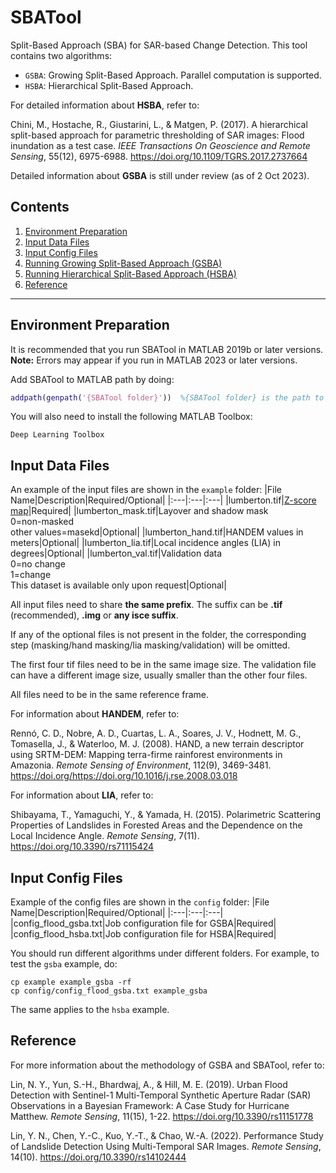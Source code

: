 # SBATool
Split-Based Approach (SBA) for SAR-based Change Detection.
This tool contains two algorithms:
  - ```GSBA```: Growing Split-Based Approach. Parallel computation is supported.
  - ```HSBA```: Hierarchical Split-Based Approach. 

For detailed information about **HSBA**, refer to:

Chini, M., Hostache, R., Giustarini, L., & Matgen, P. (2017). A hierarchical split-based approach for parametric thresholding of SAR images: Flood inundation as a test case. _IEEE Transactions On Geoscience and Remote Sensing_, 55(12), 6975-6988. https://doi.org/10.1109/TGRS.2017.2737664

Detailed information about **GSBA** is still under review (as of 2 Oct 2023).

## Contents

1. [Environment Preparation](#environment-preparation)
2. [Input Data Files](#input-data-files)
3. [Input Config Files](#input-config-files)
4. [Running Growing Split-Based Approach (GSBA)](https://github.com/IES-SARLab/SBATool/blob/main/docs/GSBA.md)
5. [Running Hierarchical Split-Based Approach (HSBA)](https://github.com/IES-SARLab/SBATool/blob/main/docs/HSBA.md)
6. [Reference](#reference)

------

## Environment Preparation
It is recommended that you run SBATool in MATLAB 2019b or later versions. **Note:** Errors may appear if you run in MATLAB 2023 or later versions.

Add SBATool to MATLAB path by doing:

```matlab
addpath(genpath('{SBATool folder}'))  %{SBATool folder} is the path to SBATool
```

You will also need to install the following MATLAB Toolbox:

```Deep Learning Toolbox```

## Input Data Files
An example of the input files are shown in the ```example``` folder:
|File Name|Description|Required/Optional|
|:---|:---|:---|
|lumberton.tif|[Z-score map](https://github.com/IES-SARLab/SBATool/blob/main/docs/GenerateZ.md)|Required|
|lumberton_mask.tif|Layover and shadow mask<br />0=non-masked<br />other values=masekd|Optional|
|lumberton_hand.tif|HANDEM values in meters|Optional|
|lumberton_lia.tif|Local incidence angles (LIA) in degrees|Optional|
|lumberton_val.tif|Validation data<br />0=no change<br />1=change<br />This dataset is available only upon request|Optional|

All input files need to share **the same prefix**. The suffix can be **.tif** (recommended), **.img** or **any isce suffix**.

If any of the optional files is not present in the folder, the corresponding step (masking/hand masking/lia masking/validation) will be omitted.

The first four tif files need to be in the same image size. The validation file can have a different image size, usually smaller than the other four files. 

All files need to be in the same reference frame.

For information about **HANDEM**, refer to:

Rennó, C. D., Nobre, A. D., Cuartas, L. A., Soares, J. V., Hodnett, M. G., Tomasella, J., & Waterloo, M. J. (2008). HAND, a new terrain descriptor using SRTM-DEM: Mapping terra-firme rainforest environments in Amazonia. _Remote Sensing of Environment_, 112(9), 3469-3481. https://doi.org/https://doi.org/10.1016/j.rse.2008.03.018

For information about **LIA**, refer to:

Shibayama, T., Yamaguchi, Y., & Yamada, H. (2015). Polarimetric Scattering Properties of Landslides in Forested Areas and the Dependence on the Local Incidence Angle. _Remote Sensing_, 7(11). https://doi.org/10.3390/rs71115424 

## Input Config Files
Example of the config files are shown in the ```config``` folder:
|File Name|Description|Required/Optional|
|:---|:---|:---|
|config_flood_gsba.txt|Job configuration file for GSBA|Required|
|config_flood_hsba.txt|Job configuration file for HSBA|Required|

You should run different algorithms under different folders. For example, to test the ```gsba``` example, do:
```
cp example example_gsba -rf
cp config/config_flood_gsba.txt example_gsba
```
The same applies to the ```hsba``` example.

## Reference
For more information about the methodology of GSBA and SBATool, refer to:

Lin, N. Y., Yun, S.-H., Bhardwaj, A., & Hill, M. E. (2019). Urban Flood Detection with Sentinel-1 Multi-Temporal Synthetic Aperture Radar (SAR) Observations in a Bayesian Framework: A Case Study for Hurricane Matthew. _Remote Sensing_, 11(15), 1-22. https://doi.org/10.3390/rs11151778 

Lin, Y. N., Chen, Y.-C., Kuo, Y.-T., & Chao, W.-A. (2022). Performance Study of Landslide Detection Using Multi-Temporal SAR Images. _Remote Sensing_, 14(10). https://doi.org/10.3390/rs14102444 
